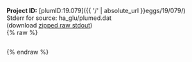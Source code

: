 **Project ID:** [plumID:19.079]({{ '/' | absolute_url }}eggs/19/079/)  
Stderr for source:  ha_glu/plumed.dat   
(download [zipped raw stdout](plumed.dat.plumed.stdout.txt.zip))  
{% raw %}
<pre>
</pre>
{% endraw %}

